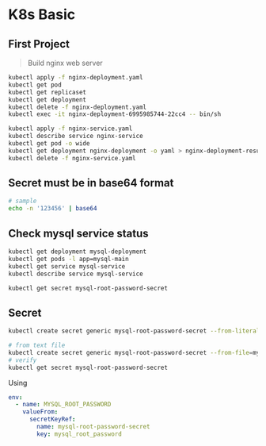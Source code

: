 # K8s Basic

## First Project

> Build nginx web server

```sh
kubectl apply -f nginx-deployment.yaml
kubectl get pod
kubectl get replicaset
kubectl get deployment
kubectl delete -f nginx-deployment.yaml
kubectl exec -it nginx-deployment-6995985744-22cc4 -- bin/sh

kubectl apply -f nginx-service.yaml
kubectl describe service nginx-service
kubectl get pod -o wide
kubectl get deployment nginx-deployment -o yaml > nginx-deployment-result.yaml
kubectl delete -f nginx-service.yaml
```

## Secret must be in base64 format

```sh
# sample
echo -n '123456' | base64
```

## Check mysql service status

```sh
kubectl get deployment mysql-deployment
kubectl get pods -l app=mysql-main
kubectl get service mysql-service
kubectl describe service mysql-service

kubectl get secret mysql-root-password-secret
```

## Secret

```sh
kubectl create secret generic mysql-root-password-secret --from-literal=mysql_root_password='yourpassword'

# from text file
kubectl create secret generic mysql-root-password-secret --from-file=mysql_root_password=mysql_root_password.txt
# verify
kubectl get secret mysql-root-password-secret
```

Using

```yaml
env:
  - name: MYSQL_ROOT_PASSWORD
    valueFrom:
      secretKeyRef:
        name: mysql-root-password-secret
        key: mysql_root_password
```

